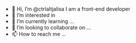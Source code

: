 - 👋 Hi, I’m @ctrlaltjalisa I am a front-end developer 
- 👀 I’m interested in 
- 🌱 I’m currently learning ...
- 💞️ I’m looking to collaborate on ...
- 📫 How to reach me ...
